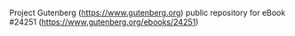 Project Gutenberg (https://www.gutenberg.org) public repository for eBook #24251 (https://www.gutenberg.org/ebooks/24251)
